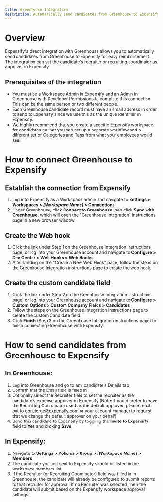 ```yaml
---
title: Greenhouse Integration
description: Automatically send candidates from Greenhouse to Expensify for easy reimbursement
---
```


# Overview
Expensify's direct integration with Greenhouse allows you to automatically send candidates from Greenhouse to Expensify for easy reimbursement. The integration can set the candidate's recruiter or recruiting coordinator as approver in Expensify.

## Prerequisites of the integration
- You must be a Workspace Admin in Expensify and an Admin in Greenhouse with Developer Permissions to complete this connection. This can be the same person or two different people.
- Each Greenhouse candidate record must have an email address in order to send to Expensify since we use this as the unique identifier in Expensify.
- We highly recommend that you create a specific Expensify workspace for candidates so that you can set up a separate workflow and a different set of Categories and Tags from what your employees would see.

# How to connect Greenhouse to Expensify
## Establish the connection from Expensify

1. Log into Expensify as a Workspace admin and navigate to **Settings > Workspaces > _[Workspace Name]_ > Connections**
2. Under Greenhouse, click **Connect to Greenhouse** then click **Sync with Greenhouse**, which will open the "Greenhouse Integration" instructions page in a new browser window

## Create the Web hook

1. Click the link under Step 1 on the Greenhouse Integration instructions page, or log into your Greenhouse account and navigate to **Configure > Dev Center > Web Hooks > Web Hooks**.
2. After landing on the "Create a New Web Hook" page, follow the steps on the Greenhouse Integration instructions page to create the web hook.

## Create the custom candidate field

1. Click the link under Step 2 on the Greenhouse Integration instructions page, or log into your Greenhouse account and navigate to **Configure > Custom Options > Custom Company Fields > Candidates**
2. Follow the steps on the Greenhouse Integration instructions page to create the custom Candidate field.
3. Click **Finish** (Step 3 on the Greenhouse Integration instructions page) to finish connecting Greenhouse with Expensify.

# How to send candidates from Greenhouse to Expensify
## In Greenhouse:

1. Log into Greenhouse and go to any candidate’s Details tab
2. Confirm that the Email field is filled in
3. Optionally select the Recruiter field to set the recruiter as the candidate's expense approver in Expensify (Note: if you'd prefer to have the Recruiting Coordinator used as the default approver, please reach out to concierge@expensify.com or your account manager to request that we change the default approver on your behalf)
4. Send this candidate to Expensify by toggling the **Invite to Expensify** field to **Yes** and clicking **Save**

## In Expensify:

1. Navigate to **Settings > Policies > Group > _[Workspace Name]_ > Members**
2. The candidate you just sent to Expensify should be listed in the workspace members list
3. If the Recruiter (or Recruiting Coordinator) field was filled in in Greenhouse, the candidate will already be configured to submit reports to that recruiter for approval. If no Recruiter was selected, then the candidate will submit based on the Expensify workspace approval settings.
